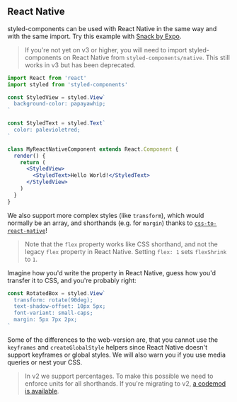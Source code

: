## React Native

styled-components can be used with React Native in the same way and with the
same import. Try this example with [Snack by Expo](https://snack.expo.io/@danielmschmidt/styled-components).

> If you're not yet on v3 or higher, you will need to import styled-components
> on React Native from `styled-components/native`. This still works in v3
> but has been deprecated.

```jsx
import React from 'react'
import styled from 'styled-components'

const StyledView = styled.View`
  background-color: papayawhip;
`

const StyledText = styled.Text`
  color: palevioletred;
`

class MyReactNativeComponent extends React.Component {
  render() {
    return (
      <StyledView>
        <StyledText>Hello World!</StyledText>
      </StyledView>
    )
  }
}
```

We also support more complex styles (like `transform`), which would normally
be an array, and shorthands (e.g. for `margin`) thanks to
[`css-to-react-native`](https://github.com/styled-components/css-to-react-native)!

> Note that the `flex` property works like CSS shorthand, and not the legacy
> `flex` property in React Native. Setting `flex: 1` sets `flexShrink`
> to `1`.

Imagine how you'd write the property in React Native, guess how you'd transfer
it to CSS, and you're probably right:

```jsx
const RotatedBox = styled.View`
  transform: rotate(90deg);
  text-shadow-offset: 10px 5px;
  font-variant: small-caps;
  margin: 5px 7px 2px;
`
```

Some of the differences to the web-version are, that you cannot use the
`keyframes` and `createGlobalStyle` helpers since React Native doesn't support
keyframes or global styles. We will also warn you if you use media queries or
nest your CSS.

> In v2 we support percentages. To make this possible we need to enforce units
> for all shorthands. If you're migrating to v2,
> [a codemod is available](https://github.com/styled-components/styled-components-native-code-mod).
